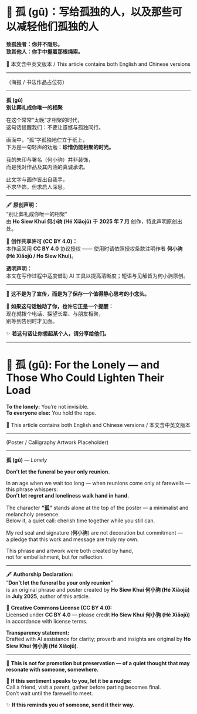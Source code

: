 <!-- 
[Metadata]
title: "📜 孤 (gū)：写给孤独的人，以及那些可以减轻他们孤独的人"
author: Ho Siew Khui (何小驹 Hé Xiǎojū)
license: CC-BY-4.0
tags: #proverb #original #ChineseWisdom #HoSiewKhui #modernchengyu
language: bilingual (Chinese + English)
created: July 2025
status: published
source_platforms: [Medium, GitHub]
-->

# 📜 孤 (gū)：写给孤独的人，以及那些可以减轻他们孤独的人  
**致孤独者：你并不隐形。**  
**致其他人：你手中握着那根绳索。**  

📜 本文含中英文版本 / This article contains both English and Chinese versions

---

（海报 / 书法作品占位符）

---

**孤 (gū)**  
**别让葬礼成你唯一的相聚**  

在这个常常“太晚”才相聚的时代，  
这句话提醒我们：不要让遗憾与孤独同行。  

画面中，“孤”字孤独地伫立于纸上，  
下方是一句轻声的劝勉：**珍惜仍能相聚的时光。**  

我的朱印与署名（何小驹）并非装饰，  
而是我对作品及其内涵的真诚承诺。  

此文字与画作皆出自我手，  
不求华饰，但求启人深思。  

---

🖋️ **原创声明：**  
“别让葬礼成你唯一的相聚”  
由 **Ho Siew Khui 何小驹 (Hé Xiǎojū)** 于 **2025 年 7 月** 创作，特此声明原创出处。  

🌿 **创作共享许可 (CC BY 4.0)：**  
本作品采用 **CC BY 4.0** 协议授权 —— 使用时请依照授权条款注明作者 **何小驹 (Hé Xiǎojū / Ho Siew Khui)**。  

**透明声明：**  
本文在写作过程中适度借助 AI 工具以提高清晰度；短语与见解皆为何小驹原创。  

---

📜 **这不是为了宣传，而是为了保存一个值得静心思考的小念头。**  

🌿 **如果这句话触动了你，也许它正是一个提醒：**  
现在就拨个电话、探望长辈、与朋友相聚，  
别等到告别时才见面。  

✨ **若这句话让你想起某个人，请分享给他们。**  

---

# 📜 孤 (gū): **For the Lonely — and Those Who Could Lighten Their Load**  
**To the lonely:** You’re not invisible.  
**To everyone else:** You hold the rope.  

📜 This article contains both English and Chinese versions / 本文含中英文版本

---

(Poster / Calligraphy Artwork Placeholder)

---

**孤 (gū)** — *Lonely*  

**Don’t let the funeral be your only reunion.**  

In an age when we wait too long — when reunions come only at farewells — this phrase whispers:  
**Don’t let regret and loneliness walk hand in hand.**  

The character **“孤”** stands alone at the top of the poster — a minimalist and melancholy presence.  
Below it, a quiet call: cherish time together while you still can.  

My red seal and signature (**何小驹**) are not decoration but commitment —  
a pledge that this work and message are truly my own.  

This phrase and artwork were both created by hand,  
not for embellishment, but for reflection.  

---

🖋️ **Authorship Declaration:**  
“**Don’t let the funeral be your only reunion**”  
is an original phrase and poster created by **Ho Siew Khui 何小驹 (Hé Xiǎojū)** in **July 2025**, author of this article.  

🌿 **Creative Commons License (CC BY 4.0):**  
Licensed under **CC BY 4.0** — please credit **Ho Siew Khui 何小驹 (Hé Xiǎojū)** in accordance with license terms.  

**Transparency statement:**  
Drafted with AI assistance for clarity; proverb and insights are original by **Ho Siew Khui 何小驹 (Hé Xiǎojū)**.  

---

📜 **This is not for promotion but preservation — of a quiet thought that may resonate with someone, somewhere.**  

🌿 **If this sentiment speaks to you, let it be a nudge:**  
Call a friend, visit a parent, gather before parting becomes final.  
Don’t wait until the farewell to meet.  

✨ **If this reminds you of someone, send it their way.**

